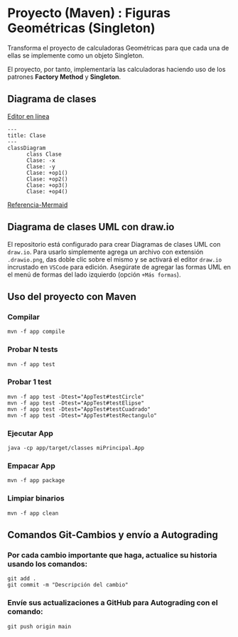 # Proyecto (Maven) : Figuras Geométricas (Singleton)

Transforma el proyecto de calculadoras Geométricas para que cada una de ellas se implemente como un objeto Singleton.

El proyecto, por tanto, implementaría las calculadoras haciendo uso de los patrones **Factory Method** y **Singleton**.

## Diagrama de clases
[Editor en línea](https://mermaid.live/)
```mermaid
---
title: Clase
---
classDiagram
      class Clase
      Clase: -x
      Clase: -y
      Clase: +op1()
      Clase: +op2()
      Clase: +op3()
      Clase: +op4()
```
[Referencia-Mermaid](https://mermaid.js.org/syntax/classDiagram.html)

## Diagrama de clases UML con draw.io
El repositorio está configurado para crear Diagramas de clases UML con ```draw.io```. Para usarlo simplemente agrega un archivo con extensión ```.drawio.png```, das doble clic sobre el mismo y se activará el editor ```draw.io``` incrustado en ```VSCode``` para edición. Asegúrate de agregar las formas UML en el menú de formas del lado izquierdo (opción ```+Más formas```).

## Uso del proyecto con Maven

### Compilar
```
mvn -f app compile
```
### Probar N tests
```
mvn -f app test
```
### Probar 1 test
```
mvn -f app test -Dtest="AppTest#testCircle"
mvn -f app test -Dtest="AppTest#testElipse"
mvn -f app test -Dtest="AppTest#testCuadrado"
mvn -f app test -Dtest="AppTest#testRectangulo"
```
### Ejecutar App
```
java -cp app/target/classes miPrincipal.App
```
### Empacar App
```
mvn -f app package
```
### Limpiar binarios
```
mvn -f app clean
```
## Comandos Git-Cambios y envío a Autograding

### Por cada cambio importante que haga, actualice su historia usando los comandos:
```
git add .
git commit -m "Descripción del cambio"
```
### Envíe sus actualizaciones a GitHub para Autograding con el comando:
```
git push origin main
```
